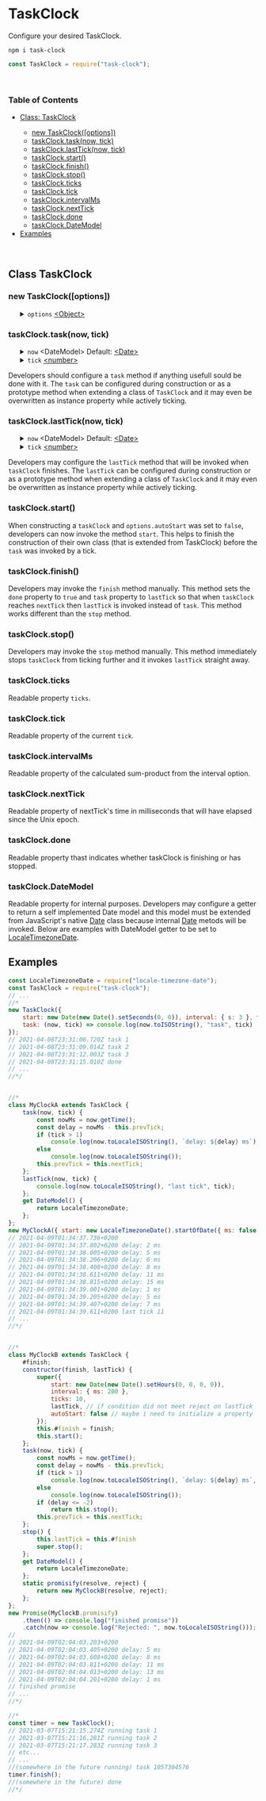 # TaskClock
Configure your desired TaskClock.
<br>
<pre><code>npm i task-clock</code></pre>

```javascript
const TaskClock = require("task-clock");
```
<br>
<h3>Table of Contents</h3>
<ul> 
    <li><a href="https://github.com/BerendKemper/task-clock#class-taskclock">Class: TaskClock</a></li>
    <ul>
        <li><a href="https://github.com/BerendKemper/task-clock#new-taskclockoptions">new TaskClock([options])</a></li>
        <li><a href="https://github.com/BerendKemper/task-clock#taskclocktasknow-tick">taskClock.task(now, tick)</a></li>
        <li><a href="https://github.com/BerendKemper/task-clock#taskclocklastticknow-tick">taskClock.lastTick(now, tick)</a></li>
        <li><a href="https://github.com/BerendKemper/task-clock#taskclockstart">taskClock.start()</a></li>
        <li><a href="https://github.com/BerendKemper/task-clock#taskclockfinish">taskClock.finish()</a></li>
        <li><a href="https://github.com/BerendKemper/task-clock#taskclockstop">taskClock.stop()</a></li>
        <li><a href="https://github.com/BerendKemper/task-clock#taskclockticks">taskClock.ticks</a></li>
        <li><a href="https://github.com/BerendKemper/task-clock#taskclocktick">taskClock.tick</a></li>
        <li><a href="https://github.com/BerendKemper/task-clock#taskclockintervalms">taskClock.intervalMs</a></li>
        <li><a href="https://github.com/BerendKemper/task-clock#taskclocknexttick">taskClock.nextTick</a></li>
        <li><a href="https://github.com/BerendKemper/task-clock#taskclockdone">taskClock.done</a></li>
        <li><a href="https://github.com/BerendKemper/task-clock#taskclockdatemodel">taskClock.DateModel</a></li>
    </ul>
    <li><a href="https://github.com/BerendKemper/task-clock#examples">Examples</a></li>
</ul>
<br>
<h2>Class TaskClock</h2>
<h3>new TaskClock([options])</h3>
<ul>
	<details>
		<summary>
			<code>options</code> <a href="https://developer.mozilla.org/en-US/docs/Web/JavaScript/Reference/Global_Objects/Object">&lt;Object&gt;</a>
		</summary>
		<ul>
			<details>
				<summary>
					<code>start</code> <a href="https://developer.mozilla.org/en-US/docs/Web/JavaScript/Reference/Global_Objects/Date">&lt;Date&gt;</a> Default: <code>new Date()</code>
				</summary>
				The <code>start</code> option must be an instance of a <a href="https://developer.mozilla.org/en-US/docs/Web/JavaScript/Reference/Global_Objects/Date">Date</a>. If <code>start</code> is a date in the past <code>taskClock</code> calculates when <code>start</code> plus a number of <code>intervalMs</code> surpasses the time it is now and that calculated time is set to be the time of <code>nextTick</code>. If <code>start</code> is a date in the future <code>taskClock</code> waits untill the time it is now surpasses <code>start</code> and start ticking after that. Default for <code>start</code> is the time the instance of <code>taskClock</code> has been created.
			</details>
			<details>
				<summary>
					<code>autoStart</code> <a href="https://developer.mozilla.org/en-US/docs/Web/JavaScript/Data_structures#Boolean_type">&lt;boolean&gt;</a> Default: <code>true</code>
				</summary>
				If <code>false</code> the <code>taskClock</code> is not started straight away but can manually by started by the method <code>taskClock.start</code>. When extending a class from <code>TaskClock</code> this option allows developers to initialize their own class properly before the <code>task</code> was invoked.
			</details>
			<details>
				<summary>
					<code>interval</code> <a href="https://developer.mozilla.org/en-US/docs/Web/JavaScript/Reference/Global_Objects/Object">&lt;Object&gt;</a>
				</summary>
				<ul>
					<details>
						<summary>
							<code>d</code> <a href="https://developer.mozilla.org/en-US/docs/Web/JavaScript/Data_structures#Number_type">&lt;number&gt;</a> Default: <code>0</code>
						</summary>
						Abbreviation for days.
					</details>
					<details>
						<summary>
							<code>h</code> <a href="https://developer.mozilla.org/en-US/docs/Web/JavaScript/Data_structures#Number_type">&lt;number&gt;</a> Default: <code>0</code>
						</summary>
						Abbreviation for hours.
					</details>
					<details>
						<summary>
							<code>m</code> <a href="https://developer.mozilla.org/en-US/docs/Web/JavaScript/Data_structures#Number_type">&lt;number&gt;</a> Default: <code>0</code>
						</summary>
						Abbreviation for minutes.
					</details>
					<details>
						<summary>
							<code>s</code> <a href="https://developer.mozilla.org/en-US/docs/Web/JavaScript/Data_structures#Number_type">&lt;number&gt;</a> Default: <code>0</code>
						</summary>
						Abbreviation for seconds.
					</details>
					<details>
						<summary>
							<code>ms</code> <a href="https://developer.mozilla.org/en-US/docs/Web/JavaScript/Data_structures#Number_type">&lt;number&gt;</a> Default: <code>0</code>
						</summary>
						Abbreviation for milliseconds.
					</details>
				</ul>
				The <code>intervalMs</code> is calculated as the sum-product of each defined parameters and their corresponding milliseconds. The parameters don't require to be integers but can also be decimal numbers. if <code>h</code> is 2.5 hours it's product would result in 9 million millisecons.
			</details>
			<details>
				<summary>
					<code>ticks</code> <a href="https://developer.mozilla.org/en-US/docs/Web/JavaScript/Data_structures#Number_type">&lt;integer&gt;</a> Default: <code>Infinity</code>
				</summary>
				The number of ticks that invoke <code>task</code> untill <code>lastTick</code> is invoked and <code>taskClock</code> stops ticking. Default is <code>Infinity</code> and that is never reached because numbers higher than <a href="https://developer.mozilla.org/en-US/docs/Web/JavaScript/Reference/Global_Objects/Number/MAX_SAFE_INTEGER">MAX_SAFE_INTEGER</a> fail to <a href="https://developer.mozilla.org/en-US/docs/Web/JavaScript/Reference/Operators/Increment">increment</a>.
			</details>
			<details>
				<summary>
					<code>task</code> <a href="https://developer.mozilla.org/en-US/docs/Web/JavaScript/Reference/Global_Objects/Function">&lt;Function&gt;</a>
				</summary>
				<ul>
					<details>
						<summary>
							<code>now</code> &lt;DateModel&gt;</a> Default: <a href="https://developer.mozilla.org/en-US/docs/Web/JavaScript/Reference/Global_Objects/Date">&lt;Date&gt;</a>
						</summary>
						returnes an instance of a <code>DateModel</code> as the first parameter.
					</details>
					<details>
						<summary>
							<code>tick</code> <a href="https://developer.mozilla.org/en-US/docs/Web/JavaScript/Data_structures#Number_type">&lt;number&gt;</a>
						</summary>
						returnes the last <code>tick</code> as the second parameter.
					</details>
				</ul>
				If the <code>task</code> option is a function the created instance of <code>TaskClock</code> will have it's <code>task</code> propery overwriten by the function.
			</details>
			<details>
				<summary>
					<code>lastTick</code> <a href="https://developer.mozilla.org/en-US/docs/Web/JavaScript/Reference/Global_Objects/Function">&lt;Function&gt;</a>
				</summary>
				<ul>
					<details>
						<summary>
							<code>now</code> &lt;DateModel&gt;</a> Default: <a href="https://developer.mozilla.org/en-US/docs/Web/JavaScript/Reference/Global_Objects/Date">&lt;Date&gt;</a>
						</summary>
						returnes an instance of a <code>DateModel</code> as the first parameter.
					</details>
					<details>
						<summary>
							<code>tick</code> <a href="https://developer.mozilla.org/en-US/docs/Web/JavaScript/Data_structures#Number_type">&lt;number&gt;</a>
						</summary>
						returnes the last <code>tick</code> as the second parameter.
					</details>
				</ul>
				If the <code>lastTick</code> option is a function the created instance of <code>TaskClock</code> will have it's <code>lastTick</code> propery overwriten by the function.
			</details>
		</ul>
		Every option is optional and have defaults.
	</details>
</ul>
<h3>taskClock.task(now, tick)</h3>
<ul>
	<details>
		<summary>
			<code>now</code> &lt;DateModel&gt;</a> Default: <a href="https://developer.mozilla.org/en-US/docs/Web/JavaScript/Reference/Global_Objects/Date">&lt;Date&gt;</a>
		</summary>
		returnes an instance of a <code>DateModel</code> as the first parameter.
	</details>
	<details>
		<summary>
			<code>tick</code> <a href="https://developer.mozilla.org/en-US/docs/Web/JavaScript/Data_structures#Number_type">&lt;number&gt;</a>
		</summary>
		returnes the n-th <code>tick</code> as the second parameter, starting from 1, 2, 3 etc.
	</details>
</ul>
Developers should configure a <code>task</code> method if anything usefull sould be done with it. The <code>task</code> can be configured during construction or as a prototype method when extending a class of <code>TaskClock</code> and it may even be overwritten as instance property while actively ticking. 
<h3>taskClock.lastTick(now, tick)</h3>
<ul>
	<details>
		<summary>
			<code>now</code> &lt;DateModel&gt;</a> Default: <a href="https://developer.mozilla.org/en-US/docs/Web/JavaScript/Reference/Global_Objects/Date">&lt;Date&gt;</a>
		</summary>
		returnes an instance of a <code>DateModel</code> as the first parameter.
	</details>
	<details>
		<summary>
			<code>tick</code> <a href="https://developer.mozilla.org/en-US/docs/Web/JavaScript/Data_structures#Number_type">&lt;number&gt;</a>
		</summary>
		returnes the last <code>tick</code> as the second parameter.
	</details>
</ul>
Developers may configure the <code>lastTick</code> method that will be invoked when <code>taskClock</code> finishes. The <code>lastTick</code> can be configured during construction or as a prototype method when extending a class of <code>TaskClock</code> and it may even be overwritten as instance property while actively ticking.
<h3>taskClock.start()</h3>
When constructing a <code>taskClock</code> and <code>options.autoStart</code> was set to <code>false</code>, developers can now invoke the method <code>start</code>. This helps to finish the construction of their own class (that is extended from TaskClock) before the <code>task</code> was invoked by a tick.
<h3>taskClock.finish()</h3>
Developers may invoke the <code>finish</code> method manually. This method sets the <code>done</code> property to <code>true</code> and <code>task</code> property to <code>lastTick</code> so that when <code>taskClock</code> reaches <code>nextTick</code> then <code>lastTick</code> is invoked instead of <code>task</code>. This method works different than the <code>stop</code> method.
<h3>taskClock.stop()</h3>
Developers may invoke the <code>stop</code> method manually. This method immediately stops <code>taskClock</code> from ticking further and it invokes <code>lastTick</code> straight away.
<h3>taskClock.ticks</h3>
Readable property <code>ticks</code>. 
<h3>taskClock.tick</h3>
Readable property of the current <code>tick</code>.
<h3>taskClock.intervalMs</h3>
Readable property of the calculated sum-product from the interval option.
<h3>taskClock.nextTick</h3>
Readable property of nextTick's time in milliseconds that will have elapsed since the Unix epoch.  
<h3>taskClock.done</h3>
Readable property thast indicates whether taskClock is finishing or has stopped.
<h3>taskClock.DateModel</h3>
Readable property for internal purposes. Developers may configure a getter to return a self implemented Date model and this model must be extended from JavaScript's native <a href="https://developer.mozilla.org/en-US/docs/Web/JavaScript/Reference/Global_Objects/Date">Date</a> class because internal <a href="https://developer.mozilla.org/en-US/docs/Web/JavaScript/Reference/Global_Objects/Date">Date</a> metods will be invoked. Below are examples with DateModel getter to be set to <a href="https://www.npmjs.com/package/locale-timezone-date">LocaleTimezoneDate</a>.
<h2>Examples</h2>

```javascript
const LocaleTimezoneDate = require("locale-timezone-date");
const TaskClock = require("task-clock");
// ...
//*
new TaskClock({
	start: new Date(new Date().setSeconds(0, 0)), interval: { s: 3 }, ticks: 3,
	task: (now, tick) => console.log(now.toISOString(), "task", tick)
});
// 2021-04-08T23:31:06.720Z task 1
// 2021-04-08T23:31:09.014Z task 2
// 2021-04-08T23:31:12.003Z task 3
// 2021-04-08T23:31:15.010Z done
// ...
//*/


//*
class MyClockA extends TaskClock {
	task(now, tick) {
		const nowMs = now.getTime();
		const delay = nowMs - this.prevTick;
		if (tick > 1)
			console.log(now.toLocaleISOString(), `delay: ${delay} ms`);
		else
			console.log(now.toLocaleISOString());
		this.prevTick = this.nextTick;
	};
	lastTick(now, tick) {
		console.log(now.toLocaleISOString(), "last tick", tick);
	};
	get DateModel() {
		return LocaleTimezoneDate;
	};
};
new MyClockA({ start: new LocaleTimezoneDate().startOfDate({ ms: false }), interval: { ms: 200 }, ticks: 10 });
// 2021-04-09T01:34:37.736+0200
// 2021-04-09T01:34:37.802+0200 delay: 2 ms
// 2021-04-09T01:34:38.005+0200 delay: 5 ms
// 2021-04-09T01:34:38.206+0200 delay: 6 ms
// 2021-04-09T01:34:38.408+0200 delay: 8 ms
// 2021-04-09T01:34:38.611+0200 delay: 11 ms
// 2021-04-09T01:34:38.815+0200 delay: 15 ms
// 2021-04-09T01:34:39.001+0200 delay: 1 ms
// 2021-04-09T01:34:39.205+0200 delay: 5 ms
// 2021-04-09T01:34:39.407+0200 delay: 7 ms
// 2021-04-09T01:34:39.611+0200 last tick 11
// ...
//*/


//*
class MyClockB extends TaskClock {
	#finish;
	constructor(finish, lastTick) {
		super({
			start: new Date(new Date().setHours(0, 0, 0, 0)),
			interval: { ms: 200 },
			ticks: 10,
			lastTick, // if condition did not meet reject on lastTick
			autoStart: false // maybe i need to initialize a property
		});
		this.#finish = finish;
		this.start();
	};
	task(now, tick) {
		const nowMs = now.getTime();
		const delay = nowMs - this.prevTick;
		if (tick > 1)
			console.log(now.toLocaleISOString(), `delay: ${delay} ms`, tick);
		else
			console.log(now.toLocaleISOString());
		if (delay <= -2)
			return this.stop();
		this.prevTick = this.nextTick;
	};
	stop() {
		this.lastTick = this.#finish
		super.stop();
	};
	get DateModel() {
		return LocaleTimezoneDate;
	};
	static promisify(resolve, reject) {
		return new MyClockB(resolve, reject);
	};
};
new Promise(MyClockB.promisify)
	.then(() => console.log("finished promise"))
	.catch(now => console.log("Rejected: ", now.toLocaleISOString()));
//
// 2021-04-09T02:04:03.203+0200
// 2021-04-09T02:04:03.405+0200 delay: 5 ms
// 2021-04-09T02:04:03.608+0200 delay: 8 ms
// 2021-04-09T02:04:03.811+0200 delay: 11 ms
// 2021-04-09T02:04:04.013+0200 delay: 13 ms
// 2021-04-09T02:04:04.201+0200 delay: 1 ms
// finished promise
// ...
//*/

//*
const timer = new TaskClock();
// 2021-03-07T15:21:15.274Z running task 1
// 2021-03-07T15:21:16.281Z running task 2
// 2021-03-07T15:21:17.283Z running task 3
// etc...
// ...
//(somewhere in the future running) task 1057304576
timer.finish();
//(somewhere in the future) done
//*/
```